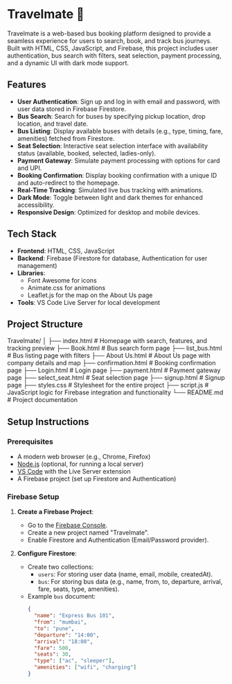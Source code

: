 # Travelmate 🚌

Travelmate is a web-based bus booking platform designed to provide a seamless experience for users to search, book, and track bus journeys. Built with HTML, CSS, JavaScript, and Firebase, this project includes user authentication, bus search with filters, seat selection, payment processing, and a dynamic UI with dark mode support.

## Features

- **User Authentication**: Sign up and log in with email and password, with user data stored in Firebase Firestore.
- **Bus Search**: Search for buses by specifying pickup location, drop location, and travel date.
- **Bus Listing**: Display available buses with details (e.g., type, timing, fare, amenities) fetched from Firestore.
- **Seat Selection**: Interactive seat selection interface with availability status (available, booked, selected, ladies-only).
- **Payment Gateway**: Simulate payment processing with options for card and UPI.
- **Booking Confirmation**: Display booking confirmation with a unique ID and auto-redirect to the homepage.
- **Real-Time Tracking**: Simulated live bus tracking with animations.
- **Dark Mode**: Toggle between light and dark themes for enhanced accessibility.
- **Responsive Design**: Optimized for desktop and mobile devices.

## Tech Stack

- **Frontend**: HTML, CSS, JavaScript
- **Backend**: Firebase (Firestore for database, Authentication for user management)
- **Libraries**:
  - Font Awesome for icons
  - Animate.css for animations
  - Leaflet.js for the map on the About Us page
- **Tools**: VS Code Live Server for local development

## Project Structure

Travelmate/
│
├── index.html          # Homepage with search, features, and tracking preview
├── Book.html           # Bus search form page
├── list_bus.html       # Bus listing page with filters
├── About Us.html       # About Us page with company details and map
├── confirmation.html   # Booking confirmation page
├── Login.html          # Login page
├── payment.html        # Payment gateway page
├── select_seat.html    # Seat selection page
├── signup.html         # Signup page
├── styles.css          # Stylesheet for the entire project
├── script.js           # JavaScript logic for Firebase integration and functionality
└── README.md           # Project documentation


## Setup Instructions

### Prerequisites
- A modern web browser (e.g., Chrome, Firefox)
- [Node.js](https://nodejs.org/) (optional, for running a local server)
- [VS Code](https://code.visualstudio.com/) with the Live Server extension
- A Firebase project (set up Firestore and Authentication)

### Firebase Setup
1. **Create a Firebase Project**:
   - Go to the [Firebase Console](https://console.firebase.google.com/).
   - Create a new project named "Travelmate".
   - Enable Firestore and Authentication (Email/Password provider).

2. **Configure Firestore**:
   - Create two collections:
     - `users`: For storing user data (name, email, mobile, createdAt).
     - `bus`: For storing bus data (e.g., name, from, to, departure, arrival, fare, seats, type, amenities).
   - Example `bus` document:
     ```json
     {
       "name": "Express Bus 101",
       "from": "mumbai",
       "to": "pune",
       "departure": "14:00",
       "arrival": "18:00",
       "fare": 500,
       "seats": 30,
       "type": ["ac", "sleeper"],
       "amenities": ["wifi", "charging"]
     }

